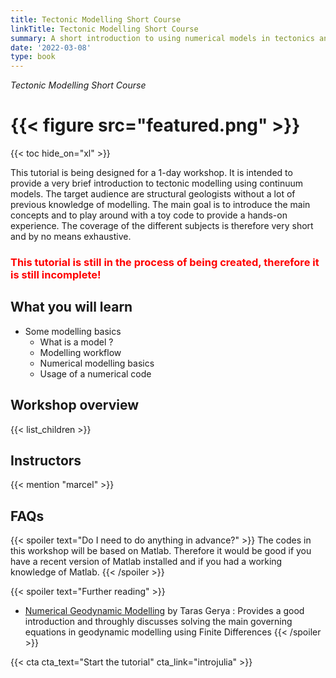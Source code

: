 ```yaml
---
title: Tectonic Modelling Short Course
linkTitle: Tectonic Modelling Short Course
summary: A short introduction to using numerical models in tectonics and structural geology
date: '2022-03-08'
type: book
---
```

*Tectonic Modelling Short Course*

# {{< figure src="featured.png" >}}

{{< toc hide_on="xl" >}}

This tutorial is being designed for a 1-day workshop. It is intended to provide a very brief introduction to tectonic modelling using continuum models. The target audience are structural geologists without a lot of previous knowledge of modelling. The main goal is to introduce the main concepts and to play around with a toy code to provide a hands-on experience. The coverage of the different subjects is therefore very short and by no means exhaustive. 

### <span style="color:red">This tutorial is still in the process of being created, therefore it is still incomplete!</span>

## What you will learn

- Some modelling basics
    - What is a model ?
    - Modelling workflow
    - Numerical modelling basics
    - Usage of a numerical code

## Workshop overview

{{< list_children >}}

## Instructors

{{< mention "marcel" >}}

## FAQs

{{< spoiler text="Do I need to do anything in advance?" >}}
The codes in this workshop will be based on Matlab. Therefore it would be good if you have a recent version of Matlab installed and if you had a working knowledge of Matlab. 
{{< /spoiler >}}

{{< spoiler text="Further reading" >}}
 - [Numerical Geodynamic Modelling](https://www.cambridge.org/core/books/introduction-to-numerical-geodynamic-modelling/2229E18CAB72D31CA86E51D66948E6D0) by Taras Gerya : Provides a good introduction and throughly discusses solving the main governing equations in geodynamic modelling using Finite Differences
{{< /spoiler >}}

{{< cta cta_text="Start the tutorial" cta_link="introjulia" >}}